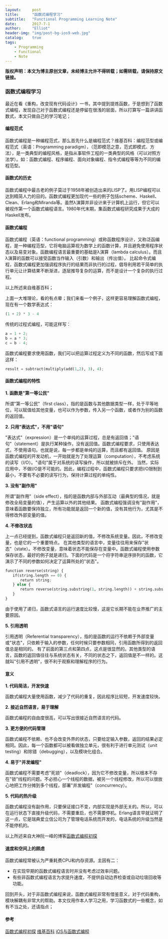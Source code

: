 ```yaml
---
layout:     post
title:      "函数式编程学习"
subtitle:   "Functional Programming Learning Note"
date:       2017-7-1
author:     "Elliot"
header-img: "img/post-bg-ios9-web.jpg"
catalog:    true
tags:
    - Programming
    - Functional
    - Note
---
```


**版权声明：本文为博主原创文章，未经博主允许不得转载；如需转载，请保持原文链接。**

### 函数式编程学习

最近在看《重构，改变现有代码设计》一书，其中提到提炼函数，于是想到了函数式编程，发现自己对于函数式编程还是停留在很浅的层面，所以打算写一篇讲讲函数式，本文只做自己的学习笔记；

#### 编程范式

函数式编程是一种编程范式，那么首先什么是编程范式？维基百科：编程范型或编程范式（英语：Programming paradigm），（范即模范之意，范式即模式、方法），是一类典型的编程风格，是指从事软件工程的一类典型的风格（可以对照方法学）。如：函数式编程、程序编程、面向对象编程、指令式编程等等为不同的编程范型。

#### 函数式的历史

函数式编程中最古老的例子莫过于1958年被创造出来的LISP了。用LISP编程可以达到精简人力的目的。函数式编程更加现代一些的例子包括scheme、Haskell、Clean、Erlang和Miranda等。虽然λ演算并非设计来于计算机上运行，但它可以被视作第一个函数式编程语言。1980年代末期，集函数式编程研究成果于大成的Haskell发布。

#### 函数式编程

函数式编程（英语：functional programming）或称函数程序设计，又称泛函编程，是一种编程范型，它将电脑运算视为数学上的函数计算，并且避免使用程序状态以及易变对象。函数编程语言最重要的基础是λ演算（lambda calculus）。而且λ演算的函数可以接受函数当作输入（引数）和输出（传出值）。
比起命令式编程，函数式编程更加强调程序执行的结果而非执行的过程，倡导利用若干简单的执行单元让计算结果不断渐进，逐层推导复杂的运算，而不是设计一个复杂的执行过程。

以上所述来自维基百科；

上面一大堆理论，看的有点晕；我们来看一个例子，这样更容易理解函数式编程，现在有一个数学表达式：

```python
(1 + 2) * 3 - 4
```
传统的过程式编程，可能这样写：

```python
a = 1 + 2;
b = a * 3;
c = b - 4;
```
函数式编程要求使用函数，我们可以把运算过程定义为不同的函数，然后写成下面这样：

```python
result = subtract(multiply(add(1,2), 3), 4);
```

#### 函数式编程的特性

**1. 函数是"第一等公民"**

所谓"第一等公民"（first class），指的是函数与其他数据类型一样，处于平等地位，可以赋值给其他变量，也可以作为参数，传入另一个函数，或者作为别的函数的返回值。

**2. 只用"表达式"，不用"语句"**

"表达式"（expression）是一个单纯的运算过程，总是有返回值；"语句"（statement）是执行某种操作，没有返回值。函数式编程要求，只使用表达式，不使用语句。也就是说，每一步都是单纯的运算，而且都有返回值。
原因是函数式编程的开发动机，一开始就是为了处理运算（computation），不考虑系统的读写（I/O）。"语句"属于对系统的读写操作，所以就被排斥在外。
当然，实际应用中，不做I/O是不可能的。因此，编程过程中，函数式编程只要求把I/O限制到最小，不要有不必要的读写行为，保持计算过程的单纯性。

**3. 没有"副作用"**

所谓"副作用"（side effect），指的是函数内部与外部互动（最典型的情况，就是修改全局变量的值），产生运算以外的其他结果。
函数式编程强调没有"副作用"，意味着函数要保持独立，所有功能就是返回一个新的值，没有其他行为，尤其是不得修改外部变量的值。

**4. 不修改状态**

上一点已经提到，函数式编程只是返回新的值，不修改系统变量。因此，不修改变量，也是它的一个重要特点。
在其他类型的语言中，变量往往用来保存"状态"（state）。不修改变量，意味着状态不能保存在变量中。函数式编程使用参数保存状态，最好的例子就是递归。下面的代码是一个将字符串逆序排列的函数，它演示了不同的参数如何决定了运算所处的"状态"。

```python
function reverse(string) {
　　if(string.length == 0) {
　　　　return string;
　　} else {
　　　　return reverse(string.substring(1, string.length)) + string.substring(0, 1);
　　}
}
```
由于使用了递归，函数式语言的运行速度比较慢，这是它长期不能在业界推广的主要原因。

**5. 引用透明**

引用透明（Referential transparency），指的是函数的运行不依赖于外部变量或"状态"，只依赖于输入的参数，任何时候只要参数相同，引用函数所得到的返回值总是相同的。
有了前面的第三点和第四点，这点是很显然的。其他类型的语言，函数的返回值往往与系统状态有关，不同的状态之下，返回值是不一样的。这就叫"引用不透明"，很不利于观察和理解程序的行为。

#### 意义

**1. 代码简洁，开发快速**

函数式编程大量使用函数，减少了代码的重复，因此程序比较短，开发速度较快。

**2. 接近自然语言，易于理解**

函数式编程的自由度很高，可以写出很接近自然语言的代码。

**3. 更方便的代码管理**

函数式编程不依赖、也不会改变外界的状态，只要给定输入参数，返回的结果必定相同。因此，每一个函数都可以被看做独立单元，很有利于进行单元测试（unit testing）和除错（debugging），以及模块化组合。

**4. 易于"并发编程"**

函数式编程不需要考虑"死锁"（deadlock），因为它不修改变量，所以根本不存在"锁"线程的问题。不必担心一个线程的数据，被另一个线程修改，所以可以很放心地把工作分摊到多个线程，部署"并发编程"（concurrency）。

**5. 代码的热升级**

函数式编程没有副作用，只要保证接口不变，内部实现是外部无关的。所以，可以在运行状态下直接升级代码，不需要重启，也不需要停机。Erlang语言早就证明了这一点，它是瑞典爱立信公司为了管理电话系统而开发的，电话系统的升级当然是不能停机的。

以上所述来自大神阮一峰的博客[函数式编程初探](http://www.ruanyifeng.com/blog/2012/04/functional_programming.html)

#### 速度和空间上的顾虑

函数式编程常被认为严重耗费CPU和内存资源。主因有二：

- 在实现早期的函数式编程语言时并没有考虑过效率问题。
- 有些非函数式编程语言为求提升速度，不提供自动边界检查或自动垃圾回收等功能。

回到开头，对于非函数式编程来说，函数式编程非常有借鉴意义，对于代码重构，模块解耦有非常大的帮助。本文仅用作本人学习之用，学习函数式的一些概念，如有不当之处，还请指点；

#### 参考

[函数式编程初探](http://www.ruanyifeng.com/blog/2012/04/functional_programming.html)
[维基百科](https://zh.wikipedia.org/zh-hans/%E5%87%BD%E6%95%B8%E7%A8%8B%E5%BC%8F%E8%AA%9E%E8%A8%80)
[iOS与函数式编程](http://mrpeak.cn/blog/functional/)
